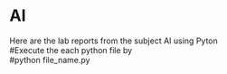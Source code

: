 # AI <br>
Here are the lab reports from the subject AI using Pyton <br>
#Execute the each python file by <br>
#python file_name.py
